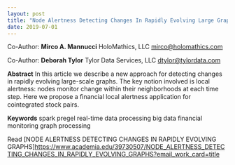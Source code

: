 ```yaml
---
layout: post
title: "Node Alertness Detecting Changes In Rapidly Evolving Large Graphs: A Preprint"
date: 2019-07-01
---
```


Co-Author:
**Mirco A. Mannucci**
HoloMathics, LLC
mirco@holomathics.com

Co-Author:
**Deborah Tylor**
Tylor Data Services, LLC
dtylor@tylordata.com

**Abstract**
In this article we describe a new approach for detecting changes in rapidly evolving large-scale graphs.
The key notion involved is local alertness: nodes monitor change within their neighborhoods at each
time step. Here we propose a ﬁnancial local alertness application for cointegrated stock pairs.

**Keywords**
spark  pregel  real-time data processing  big data  financial monitoring  graph processing

Read [NODE ALERTNESS DETECTING CHANGES IN RAPIDLY EVOLVING GRAPHS]https://www.academia.edu/39730507/NODE_ALERTNESS_DETECTING_CHANGES_IN_RAPIDLY_EVOLVING_GRAPHS?email_work_card=title
